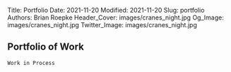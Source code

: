 Title: Portfolio
Date: 2021-11-20
Modified: 2021-11-20
Slug: portfolio
Authors: Brian Roepke
Header_Cover: images/cranes_night.jpg
Og_Image: images/cranes_night.jpg
Twitter_Image: images/cranes_night.jpg

## Portfolio of Work

`Work in Process`
